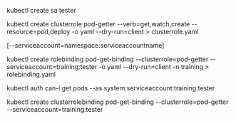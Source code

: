kubectl create sa tester

kubectl create clusterrole pod-getter --verb=get,watch,create --resource=pod,deploy -o yaml --dry-run=client > clusterrole.yaml

[--serviceaccount=namespace:serviceaccountname]

kubectl create rolebinding pod-get-binding --clusterrole=pod-getter --serviceaccount=training:tester -o yaml --dry-run=client -n training > rolebinding.yaml

kubectl auth can-i get pods --as system:serviceaccount:training:tester


kubectl create clusterrolebinding pod-get-binding --clusterrole=pod-getter --serviceaccount=training:tester